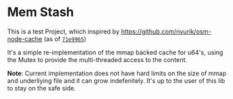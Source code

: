 # Mem Stash

This is a test Project, which inspired by https://github.com/nyurik/osm-node-cache (as of [`71e9965`](https://github.com/nyurik/osm-node-cache/tree/71e9965d64182feb4375b59f11e862704425adf2))

It's a simple re-implementation of the mmap backed cache for u64's, using the Mutex to provide the multi-threaded access to the content.


**Note**: Current implementation does not have hard limits on the size of mmap and underliying file and it can grow indefenitely.
It's up to the user of this lib to stay on the safe side.
